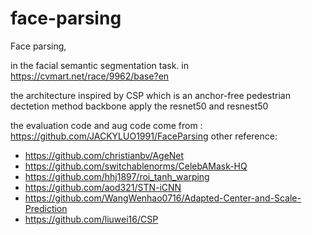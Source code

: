 # face-parsing
Face parsing, 

in the facial semantic segmentation task. in https://cvmart.net/race/9962/base?en

the architecture inspired by CSP which is an anchor-free pedestrian dectetion method
backbone apply the resnet50 and resnest50 

the evaluation code  and aug code come from : https://github.com/JACKYLUO1991/FaceParsing
other reference:
- https://github.com/christianbv/AgeNet
- https://github.com/switchablenorms/CelebAMask-HQ
- https://github.com/hhj1897/roi_tanh_warping
- https://github.com/aod321/STN-iCNN
- https://github.com/WangWenhao0716/Adapted-Center-and-Scale-Prediction
- https://github.com/liuwei16/CSP
